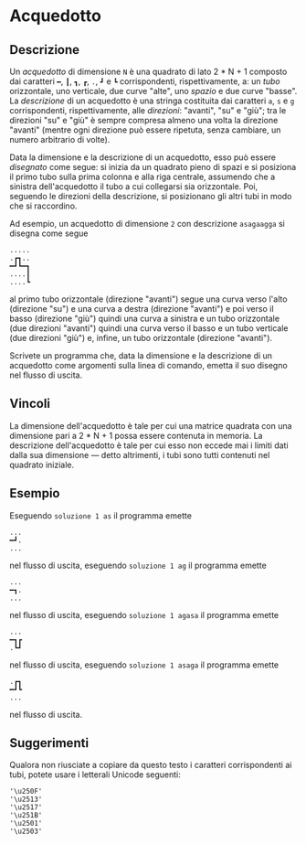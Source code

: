 Acquedotto
==========

Descrizione
-----------

Un *acquedotto* di dimensione `N` è una quadrato di lato 2 * N + 1 composto dai
caratteri `━`, `┃`, `┓`, `┏`, `.`, `┛` e `┗` corrispondenti, rispettivamente, a:
un *tubo* orizzontale, uno verticale, due curve "alte", uno *spazio* e due curve
"basse". La *descrizione* di un acquedotto è una stringa costituita dai
caratteri `a`, `s` e `g` corrispondenti, rispettivamente, alle *direzioni*:
"avanti", "su" e "giù"; tra le direzioni "su" e "giù" è sempre compresa almeno
una volta la direzione "avanti" (mentre ogni direzione può essere ripetuta,
senza cambiare, un numero arbitrario di volte).

Data la dimensione e la descrizione di un acquedotto, esso può essere
*disegnato* come segue: si inizia da un quadrato pieno di spazi e si posiziona
il primo tubo sulla prima colonna e alla riga centrale, assumendo che a sinistra
dell'acquedotto il tubo a cui collegarsi sia orizzontale. Poi, seguendo le
direzioni della descrizione, si posizionano gli altri tubi in modo che si
raccordino.

Ad esempio, un acquedotto di dimensione `2` con descrizione `asagaagga` si
disegna come segue

    .....
    .┏┓..
    ━┛┗━┓
    ....┃
    ....┗

al primo tubo orizzontale (direzione "avanti") segue una curva verso l'alto
(direzione "su") e una curva a destra (direzione "avanti") e poi verso il basso
(direzione "giù") quindi una curva a sinistra e un tubo orizzontale (due
direzioni "avanti") quindi una curva verso il basso e un tubo verticale (due
direzioni "giù") e, infine, un tubo orizzontale (direzione "avanti").

Scrivete un programma che, data la dimensione e la descrizione di un acquedotto
come argomenti sulla linea di comando, emetta il suo disegno nel flusso
di uscita.


Vincoli
-------

La dimensione dell'acquedotto è tale per cui una matrice quadrata con una
dimensione pari a 2 * N + 1 possa essere contenuta in memoria. La descrizione
dell'acquedotto è tale per cui esso non eccede mai i limiti dati dalla sua
dimensione — detto altrimenti, i tubi sono tutti contenuti nel quadrato
iniziale.


Esempio
-------

Eseguendo `soluzione 1 as` il programma emette

    ...
    ━┛.
    ...

nel flusso di uscita, eseguendo `soluzione 1 ag` il programma emette

    ...
    ━┓.
    ...

nel flusso di uscita, eseguendo `soluzione 1 agasa` il programma emette

    ...
    ━┓┏
    .┗┛

nel flusso di uscita, eseguendo `soluzione 1 asaga` il programma emette

    .┏┓
    ━┛┗
    ...

nel flusso di uscita.


Suggerimenti
------------

Qualora non riusciate a copiare da questo testo i caratteri corrispondenti ai
tubi, potete usare i letterali Unicode seguenti:

    '\u250F'
    '\u2513'
    '\u2517'
    '\u251B'
    '\u2501'
    '\u2503'
